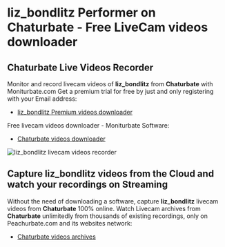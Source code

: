 # liz_bondlitz Performer on Chaturbate - Free LiveCam videos downloader

## Chaturbate Live Videos Recorder

Monitor and record livecam videos of **liz_bondlitz** from **Chaturbate** with Moniturbate.com
Get a premium trial for free by just and only registering with your Email address:
* [liz_bondlitz Premium videos downloader](https://moniturbate.com/request-demo-licence-key.html)

Free livecam videos downloader - Moniturbate Software:
* [Chaturbate videos downloader](https://moniturbate.com/moniturbate-download-software.html)

![liz_bondlitz livecam videos recorder](https://peachurnet.com/templates/moniturbate-software.png)


## Capture liz_bondlitz videos from the Cloud and watch your recordings on Streaming

Without the need of downloading a software, capture **liz_bondlitz** livecam videos from **Chaturbate** 100% online.
Watch Livecam archives from **Chaturbate** unlimitedly from thousands of existing recordings, only on Peachurbate.com and its websites network:
* [Chaturbate videos archives](https://peachurnet.com/)